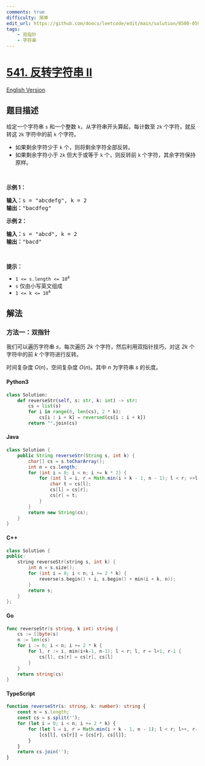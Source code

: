 ```yaml
---
comments: true
difficulty: 简单
edit_url: https://github.com/doocs/leetcode/edit/main/solution/0500-0599/0541.Reverse%20String%20II/README.md
tags:
    - 双指针
    - 字符串
---
```


<!-- problem:start -->

# [541. 反转字符串 II](https://leetcode.cn/problems/reverse-string-ii)

[English Version](/solution/0500-0599/0541.Reverse%20String%20II/README_EN.md)

## 题目描述

<!-- description:start -->

<p>给定一个字符串 <code>s</code> 和一个整数 <code>k</code>，从字符串开头算起，每计数至 <code>2k</code> 个字符，就反转这 <code>2k</code> 字符中的前 <code>k</code> 个字符。</p>

<ul>
	<li>如果剩余字符少于 <code>k</code> 个，则将剩余字符全部反转。</li>
	<li>如果剩余字符小于 <code>2k</code> 但大于或等于 <code>k</code> 个，则反转前 <code>k</code> 个字符，其余字符保持原样。</li>
</ul>

<p>&nbsp;</p>

<p><strong>示例 1：</strong></p>

<pre>
<strong>输入：</strong>s = "abcdefg", k = 2
<strong>输出：</strong>"bacdfeg"
</pre>

<p><strong>示例 2：</strong></p>

<pre>
<strong>输入：</strong>s = "abcd", k = 2
<strong>输出：</strong>"bacd"
</pre>

<p>&nbsp;</p>

<p><strong>提示：</strong></p>

<ul>
	<li><code>1 &lt;= s.length &lt;= 10<sup>4</sup></code></li>
	<li><code>s</code> 仅由小写英文组成</li>
	<li><code>1 &lt;= k &lt;= 10<sup>4</sup></code></li>
</ul>

<!-- description:end -->

## 解法

<!-- solution:start -->

### 方法一：双指针

我们可以遍历字符串 $\textit{s}$，每次遍历 $\textit{2k}$ 个字符，然后利用双指针技巧，对这 $\textit{2k}$ 个字符中的前 $\textit{k}$ 个字符进行反转。

时间复杂度 $O(n)$，空间复杂度 $O(n)$。其中 $n$ 为字符串 $\textit{s}$ 的长度。

<!-- tabs:start -->

#### Python3

```python
class Solution:
    def reverseStr(self, s: str, k: int) -> str:
        cs = list(s)
        for i in range(0, len(cs), 2 * k):
            cs[i : i + k] = reversed(cs[i : i + k])
        return "".join(cs)
```

#### Java

```java
class Solution {
    public String reverseStr(String s, int k) {
        char[] cs = s.toCharArray();
        int n = cs.length;
        for (int i = 0; i < n; i += k * 2) {
            for (int l = i, r = Math.min(i + k - 1, n - 1); l < r; ++l, --r) {
                char t = cs[l];
                cs[l] = cs[r];
                cs[r] = t;
            }
        }
        return new String(cs);
    }
}
```

#### C++

```cpp
class Solution {
public:
    string reverseStr(string s, int k) {
        int n = s.size();
        for (int i = 0; i < n; i += 2 * k) {
            reverse(s.begin() + i, s.begin() + min(i + k, n));
        }
        return s;
    }
};
```

#### Go

```go
func reverseStr(s string, k int) string {
	cs := []byte(s)
	n := len(cs)
	for i := 0; i < n; i += 2 * k {
		for l, r := i, min(i+k-1, n-1); l < r; l, r = l+1, r-1 {
			cs[l], cs[r] = cs[r], cs[l]
		}
	}
	return string(cs)
}
```

#### TypeScript

```ts
function reverseStr(s: string, k: number): string {
    const n = s.length;
    const cs = s.split('');
    for (let i = 0; i < n; i += 2 * k) {
        for (let l = i, r = Math.min(i + k - 1, n - 1); l < r; l++, r--) {
            [cs[l], cs[r]] = [cs[r], cs[l]];
        }
    }
    return cs.join('');
}
```

<!-- tabs:end -->

<!-- solution:end -->

<!-- problem:end -->
